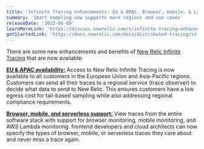 ```yaml
---
title: 'Infinite Tracing enhancements: EU & APAC. Browser, mobile, & Lambda'
summary: 'Smart sampling now supports more regions and use cases' 
releaseDate: '2022-06-09'
learnMoreLink: 'https://discuss.newrelic.com/t/infinite-tracing-enhancements-eu-apac-browser-mobile-lambda/183513'
getStartedLink: 'https://docs.newrelic.com/docs/distributed-tracing/infinite-tracing/set-trace-observer'
---
```

There are some new enhancements and benefits of [New Relic Infinite Tracing](https://docs.newrelic.com/docs/distributed-tracing/infinite-tracing/introduction-infinite-tracing) that are now available:

**[EU & APAC availability:](https://docs.newrelic.com/docs/distributed-tracing/infinite-tracing/set-trace-observer#create-for-mlb)** Access to New Relic Infinite Tracing is now available to all customers in the European Union and Asia-Pacific regions. Customers can send all their traces to a regional service (trace observer) to decide what data to send to New Relic. This ensures customers have a low egress cost for tail-based sampling while also addressing regional compliance requirements.

**[Browser, mobile, and serverless support:](https://docs.newrelic.com/docs/distributed-tracing/infinite-tracing/set-trace-observer#initial-config)** View traces from the entire software stack with support for browser monitoring, mobile monitoring, and AWS Lambda monitoring. frontend developers and cloud architects can now specify the types of browser, mobile, or serverless traces they care about and never miss a trace again.
